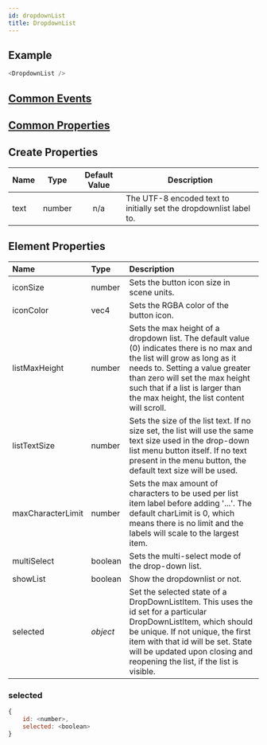 ```yaml
---
id: dropdownList
title: DropdownList
---
```


## Example

```javascript
<DropdownList />
```

## [Common Events](../types/Events.md)

## [Common Properties](../types/Properties.md)

## Create Properties

| Name | Type   | Default Value | Description                                                        |
| ---- | ------ | :-----------: | ------------------------------------------------------------------ |
| text | number |      n/a      | The UTF-8 encoded text to initially set the dropdownlist label to. |

## Element Properties

| Name              | Type     | Description                                                                                                                                                                                                                                                                       |
| :---------------- | :------- | :-------------------------------------------------------------------------------------------------------------------------------------------------------------------------------------------------------------------------------------------------------------------------------- |
| iconSize          | number   | Sets the button icon size in scene units.                                                                                                                                                                                                                                         |
| iconColor         | vec4     | Sets the RGBA color of the button icon.                                                                                                                                                                                                                                           |
| listMaxHeight     | number   | Sets the max height of a dropdown list. The default value (0) indicates there is no max and the list will grow as long as it needs to. Setting a value greater than zero will set the max height such that if a list is larger than the max height, the list content will scroll. |
| listTextSize      | number   | Sets the size of the list text. If no size set, the list will use the same text size used in the drop-down list menu button itself. If no text present in the menu button, the default text size will be used.                                                                    |
| maxCharacterLimit | number   | Sets the max amount of characters to be used per list item label before adding '...'. The default charLimit is 0, which means there is no limit and the labels will scale to the largest item.                                                                                    |
| multiSelect       | boolean  | Sets the multi-select mode of the drop-down list.                                                                                                                                                                                                                                 |
| showList          | boolean  | Show the dropdownlist or not.                                                                                                                                                                                                                                                     |
| selected          | _object_ | Set the selected state of a DropDownListItem. This uses the id set for a particular DropDownListItem, which should be unique. If not unique, the first item with that id will be set. State will be updated upon closing and reopening the list, if the list is visible.          |

### selected

```javascript
{
    id: <number>,
    selected: <boolean>
}
```
